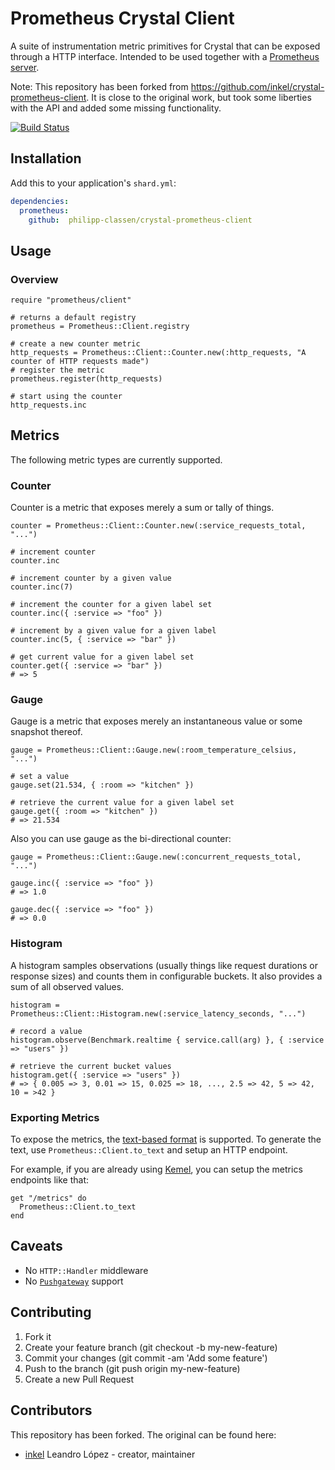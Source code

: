 # Prometheus Crystal Client

A suite of instrumentation metric primitives for Crystal that can be exposed through a HTTP interface. Intended to be used together with a [Prometheus server][prometheus].

Note: This repository has been forked from https://github.com/inkel/crystal-prometheus-client.
It is close to the original work, but took some liberties with the API and added some missing functionality.

[![Build Status](https://travis-ci.org/philipp-classen/crystal-prometheus-client.svg?branch=master)](https://travis-ci.org/philipp-classen/crystal-prometheus-client)

## Installation

Add this to your application's `shard.yml`:

```yaml
dependencies:
  prometheus:
    github:  philipp-classen/crystal-prometheus-client
```

## Usage

### Overview

```crystal
require "prometheus/client"

# returns a default registry
prometheus = Prometheus::Client.registry

# create a new counter metric
http_requests = Prometheus::Client::Counter.new(:http_requests, "A counter of HTTP requests made")
# register the metric
prometheus.register(http_requests)

# start using the counter
http_requests.inc
```
## Metrics

The following metric types are currently supported.

### Counter

Counter is a metric that exposes merely a sum or tally of things.

```crystal
counter = Prometheus::Client::Counter.new(:service_requests_total, "...")

# increment counter
counter.inc

# increment counter by a given value
counter.inc(7)

# increment the counter for a given label set
counter.inc({ :service => "foo" })

# increment by a given value for a given label
counter.inc(5, { :service => "bar" })

# get current value for a given label set
counter.get({ :service => "bar" })
# => 5
```

### Gauge

Gauge is a metric that exposes merely an instantaneous value or some snapshot
thereof.

```crystal
gauge = Prometheus::Client::Gauge.new(:room_temperature_celsius, "...")

# set a value
gauge.set(21.534, { :room => "kitchen" })

# retrieve the current value for a given label set
gauge.get({ :room => "kitchen" })
# => 21.534
```

Also you can use gauge as the bi-directional counter:

```crystal
gauge = Prometheus::Client::Gauge.new(:concurrent_requests_total, "...")

gauge.inc({ :service => "foo" })
# => 1.0

gauge.dec({ :service => "foo" })
# => 0.0
```

### Histogram

A histogram samples observations (usually things like request durations or
response sizes) and counts them in configurable buckets. It also provides a sum
of all observed values.

```crystal
histogram = Prometheus::Client::Histogram.new(:service_latency_seconds, "...")

# record a value
histogram.observe(Benchmark.realtime { service.call(arg) }, { :service => "users" })

# retrieve the current bucket values
histogram.get({ :service => "users" })
# => { 0.005 => 3, 0.01 => 15, 0.025 => 18, ..., 2.5 => 42, 5 => 42, 10 = >42 }
```

### Exporting Metrics

To expose the metrics, the
[text-based format](https://prometheus.io/docs/instrumenting/exposition_formats/#text-based-format)
is supported. To generate the text, use `Prometheus::Client.to_text` and setup an HTTP endpoint.

For example, if you are already using [Kemel](https://github.com/kemalcr/kemal), you can
setup the metrics endpoints like that:

```crystal
get "/metrics" do
  Prometheus::Client.to_text
end
```

## Caveats
* No `HTTP::Handler` middleware
* No [`Pushgateway`][pushgateway] support

## Contributing

1. Fork it
2. Create your feature branch (git checkout -b my-new-feature)
3. Commit your changes (git commit -am 'Add some feature')
4. Push to the branch (git push origin my-new-feature)
5. Create a new Pull Request

## Contributors

This repository has been forked. The original can be found here:

- [inkel](https://github.com/inkel) Leandro López - creator, maintainer

[prometheus]: https://prometheus.io/
[pushgateway]: https://github.com/prometheus/pushgateway
